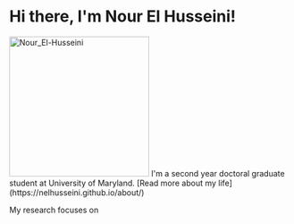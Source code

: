 # Hi there, I'm Nour El Husseini!

<img src="github.com/nelhusseini/nelhusseini.github.io/blob/main/images/Nour.jpg" alt="Nour_El-Husseini" width="250"/>
I'm a second year doctoral graduate student at University of Maryland.  [Read more about my life](https://nelhusseini.github.io/about/)

My research focuses on 
